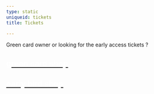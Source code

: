 ```yaml
---
type: static
uniqueid: tickets
title: Tickets

---
```

Green card owner or looking for the early access tickets ?

<div class="col4 greencard"><a href="https://frontoffice.paylogic.nl/?point_of_sale_id=17428&event_id=133545" class="ticketschoice w-inline-block"><h2 class="heading-3" style="color:white">green card shop</h3></a><a href="https://shop.paylogic.com/133545/17501" class="ticketschoice early w-inline-block"><h2 class="heading-3" style="color:white;">early bird shop</h3></a></div></div>
